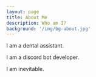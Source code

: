 ```yaml
---
layout: page
title: About Me
description: Who am I?
background: '/img/bg-about.jpg'
---
```


I am a dental assistant.

I am a discord bot developer.

I am inevitable.